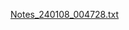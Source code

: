 [Notes_240108_004728.txt](https://github.com/MainOliver22/yii2-ecommerce-website-Oliver-/files/13855313/Notes_240108_004728.txt)
